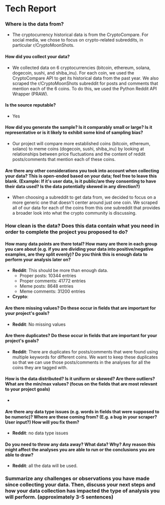 # Tech Report

### **Where is the data from?**
- The cryptocurrency historical data is from the CryptoCompare. For social media, we chose to focus on crypto-related subreddits, in particular r/CryptoMoonShots.

#### **How did you collect your data?**
- We collected data on 6 cryptocurrencies (bitcoin, ethereum, solana, dogecoin, sushi, and shiba_inu). For each coin, we used the CryptoCompare API to get its historical data from the past year. We also scraped the r/CryptoMoonShots subreddit for posts and comments that mention each of the 6 coins. To do this, we used the Python Reddit API Wrapper (PRAW).

#### **Is the source reputable?**
- Yes

#### **How did you generate the sample? Is it comparably small or large? Is it representative or is it likely to exhibit some kind of sampling bias?**
- Our project will compare more established coins (bitcoin, ethereum, solano) to meme coins (dogecoin, sushi, shiba_inu) by looking at relationships between price fluctuations and the content of reddit posts/comments that mention each of these coins.


#### **Are there any other considerations you took into account when collecting your data? This is open-ended based on your data; feel free to leave this blank. (Example: If it's user data, is it public/are they consenting to have their data used? Is the data potentially skewed in any direction?)**
- When choosing a subreddit to get data from, we decided to focus on a more generic one that doesn't center around just one coin. We scraped all of our data for each of the coins from this one subreddit that provides a broader look into what the crypto community is discussing. 

### **How clean is the data? Does this data contain what you need in order to complete the project you proposed to do?**
 
#### **How many data points are there total? How many are there in each group you care about (e.g. if you are dividing your data into positive/negative examples, are they split evenly)? Do you think this is enough data to perform your analysis later on?**

- **Reddit**: This should be more than enough data.
    - Proper posts: 10344 entries 
    - Proper comments: 41772 entries
    - Meme posts: 8648 entries
    - Meme comments: 31200 entries
- **Crypto**:


#### Are there missing values? Do these occur in fields that are important for your project's goals?
- **Reddit**: No missing values


#### Are there duplicates? Do these occur in fields that are important for your project's goals?
- **Reddit**: There are duplicates for posts/comments that were found using multiple keywords for different coins. We want to keep these duplicates so that we can use those posts/comments in the analyses for all the coins they are tagged with.


#### How is the data distributed? Is it uniform or skewed? Are there outliers? What are the min/max values? (focus on the fields that are most relevant to your project goals)
- 

#### Are there any data type issues (e.g. words in fields that were supposed to be numeric)? Where are these coming from? (E.g. a bug in your scraper? User input?) How will you fix them?
- **Reddit**: no data type issues

#### Do you need to throw any data away? What data? Why? Any reason this might affect the analyses you are able to run or the conclusions you are able to draw?
- **Reddit**: all the data will be used.

### Summarize any challenges or observations you have made since collecting your data. Then, discuss your next steps and how your data collection has impacted the type of analysis you will perform. (approximately 3-5 sentences)
